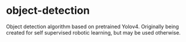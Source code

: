 # object-detection
Object detection algorithm based on pretrained Yolov4. Originally being created for self supervised robotic learning, but may be used otherwise.
